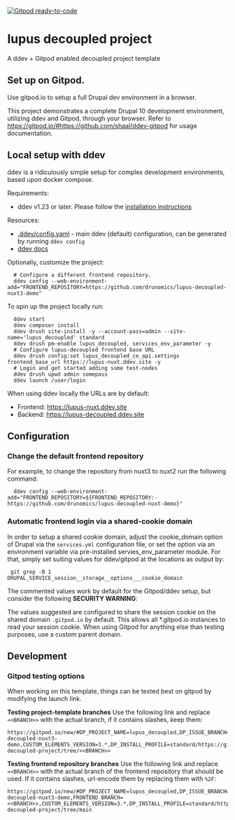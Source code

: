 [![Gitpod ready-to-code](https://img.shields.io/badge/Gitpod-ready--to--code-blue?logo=gitpod)](https://gitpod.io/#https://github.com/drunomics/lupus-decoupled-project)

# lupus decoupled project

A ddev + Gitpod enabled decoupled project template

## Set up on Gitpod.

Use gitpod.io to setup a full Drupal dev environment in a browser.

This project demonstrates a complete Drupal 10 development environment, utilizing ddev and Gitpod, through your browser.
Refer to https://gitpod.io/#https://github.com/shaal/ddev-gitpod for usage documentation.

## Local setup with ddev

ddev is a ridiculously simple setup for complex development environments, based upon docker compose.

Requirements:
* ddev v1.23 or later. Please follow the [installation instructions](https://ddev.readthedocs.io/en/latest/users/install/ddev-installation/)

Resources:
* [.ddev/config.yaml](https://github.com/drunomics/lupus-decoupled-project/blob/main/.ddev/config.yaml) - main ddev (default) configuration, can be generated by running `ddev config`
* [ddev docs](https://ddev.readthedocs.io)

Optionally, customize the project:

      # Configure a different frontend repository.
      ddev config --web-environment-add="FRONTEND_REPOSITORY=https://github.com/drunomics/lupus-decoupled-nuxt3-demo"


To spin up the project locally run:

      ddev start
      ddev composer install
      ddev drush site-install -y --account-pass=admin --site-name='lupus_decoupled' standard
      ddev drush pm-enable lupus_decoupled, services_env_parameter -y
      # Configure lupus-decoupled frontend base URL
      ddev drush config:set lupus_decoupled_ce_api.settings frontend_base_url https://lupus-nuxt.ddev.site -y
      # Login and get started adding some test-nodes
      ddev drush upwd admin somepass
      ddev launch /user/login

When using ddev locally the URLs are by default:

  * Frontend: https://lupus-nuxt.ddev.site
  * Backend: https://lupus-decoupled.ddev.site

## Configuration

### Change the default frontend repository

For example, to change the repository from nuxt3 to nuxt2 run the following command:

      ddev config --web-environment-add="FRONTEND_REPOSITORY=${FRONTEND_REPOSITORY:-https://github.com/drunomics/lupus-decoupled-nuxt-demo}"


### Automatic frontend login via a shared-cookie domain

In order to setup a shared cookie domain, adjust the cookie_domain option of
Drupal via the `services.yml` configuration file, or set the option via
an environment variable via pre-installed servies_env_parameter module. For
that, simply set suiting values for ddev/gitpod at the locations as output
by:

     git grep -B 1 DRUPAL_SERVICE_session__storage__options___cookie_domain

The commented values work by default for the Gitpod/ddev setup, but consider
the following **SECURITY WARNING**:

The values suggested are configured to share the session cookie on the shared domain `.gitpod.io` by default. This
allows all *.gitpod.io instances to read your session cookie. When using Gitpod for anything else than testing
purposes, use a custom parent domain.

## Development

### Gitpod testing options

When working on this template, things can be tested best on gitpod by modifying the launch link.

**Testing project-template branches**
Use the following link and replace `<<BRANCH>>` with the actual branch, if it contains slashes, keep
them:

```
https://gitpod.io/new/#DP_PROJECT_NAME=lupus_decoupled,DP_ISSUE_BRANCH=1.x,DP_PROJECT_TYPE=project_module,DP_MODULE_VERSION=1.x,DP_PATCH_FILE=,FRONTEND_REPOSITORY=https%3A%2F%2Fgithub.com%2Fdrunomics%2Flupus-decoupled-nuxt3-demo,CUSTOM_ELEMENTS_VERSION=3.*,DP_INSTALL_PROFILE=standard/https://github.com/drunomics/lupus-decoupled-project/tree/<<BRANCH>>
```

**Testing frontend repository branches**
Use the following link and replace `<<BRANCH>>` with the actual branch of the frontend repository that should be used. If it contains slashes, url-encode them by replacing them with `%2F`:

```
https://gitpod.io/new/#DP_PROJECT_NAME=lupus_decoupled,DP_ISSUE_BRANCH=1.x,DP_PROJECT_TYPE=project_module,DP_MODULE_VERSION=1.x,DP_PATCH_FILE=,FRONTEND_REPOSITORY=https%3A%2F%2Fgithub.com%2Fdrunomics%2Flupus-decoupled-nuxt3-demo,FRONTEND_BRANCH=<<BRANCH>>,CUSTOM_ELEMENTS_VERSION=3.*,DP_INSTALL_PROFILE=standard/https://github.com/drunomics/lupus-decoupled-project/tree/main
```


